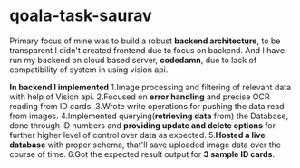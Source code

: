 # qoala-task-saurav
Primary focus of mine was to build a robust **backend architecture**, to be transparent I didn't created frontend due to focus on backend. And I have run my backend on cloud based server, **codedamn**, due to lack of compatibility of system in using vision api.

**In backend I implemented** 
1.Image processing and filtering of relevant data with help of Vision api.
2.Focused on **error handling** and precise OCR reading from ID cards.
3.Wrote write operations for pushing the data read from images.
4.Implemented querying(**retrieving data** from) the Database, done through ID numbers and **providing update and delete options** for further higher level of control over data as expected.
5.**Hosted a live database** with proper schema, that'll save uploaded image data over the course of time.
6.Got the expected result output for **3 sample ID cards**.
